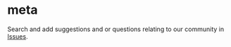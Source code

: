 # meta

Search and add suggestions and or questions relating to our community in [Issues](https://github.com/darbiadev/meta/issues).
